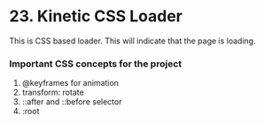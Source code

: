 # 23. Kinetic CSS Loader

This is CSS based loader. This will indicate that the page is loading.

### Important CSS concepts for the project

1. @keyframes for animation
2. transform: rotate
3. ::after and ::before selector
4. :root
